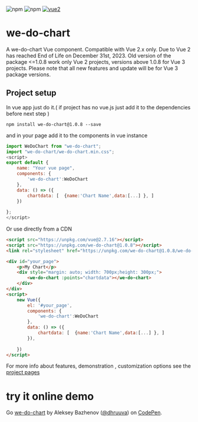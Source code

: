 ![npm](https://img.shields.io/npm/v/we-do-chart?color=green)
![npm](https://img.shields.io/npm/dw/we-do-chart)
[![vue2](https://img.shields.io/badge/vue-2.x-brightgreen.svg)](https://vuejs.org/)
#  we-do-chart
A we-do-chart Vue component. Compatible with Vue 2.x only. Due to Vue 2 has reached End of Life on December 31st, 2023. Old version of the package <=1.0.8 work only Vue 2 projects, versions above 1.0.8 for Vue 3 projects. Please note that all new features and update will be for Vue 3 package versions.

##  Project setup
In vue app  just do it.( if project has no vue.js just add it to the dependencies before next step  )
```
npm install we-do-chart@1.0.8 --save
```
and in your page add it to the components in vue instance
``` javascript
import WeDoChart from "we-do-chart";
import "we-do-chart/we-do-chart.min.css";
<script>
export default {
	name: "Your vue page",
	components: {
		'we-do-chart':WeDoChart
	},
	data: () => ({
		chartdata: [  {name:'Chart Name',data:[...] }, ]
	})
   
};
</script>
```
Or use directly from a CDN
``` html
<script src="https://unpkg.com/vue@2.7.16"></script>
<script src="https://unpkg.com/we-do-chart@1.0.8"></script>
<link rel="stylesheet" href="https://unpkg.com/we-do-chart@1.0.8/we-do-chart.min.css">

<div id="your_page">
	<p>My Chart</p>
	<div style="margin: auto; width: 700px;height: 300px;">
		<we-do-chart :points="chartdata"></we-do-chart>
	</div>
</div>
<script>
	new Vue({
		el: '#your_page',
		components: {
		  	'we-do-chart':WeDoChart
		},
		data: () => ({
			chartdata: [  {name:'Chart Name',data:[...] }, ]
		}),
		
	})
</script>

```
For more info about features, demonstration , customization options see the [project pages](https://dhruuva.github.io/we-do-chart/)

# try it online demo
Go [we-do-chart](https://codepen.io/dhruuva/pen/VwjNyjG) by Aleksey Bazhenov
  ([@dhruuva](https://codepen.io/dhruuva)) on [CodePen](https://codepen.io).